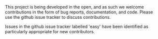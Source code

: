 This project is being developed in the open, and as such we welcome contributions in the form of bug reports, documentation, and code. Please use the github issue tracker to discuss contributions.

Issues in the github issue tracker labelled 'easy' have been identified as particularly appropriate for new contributors.
